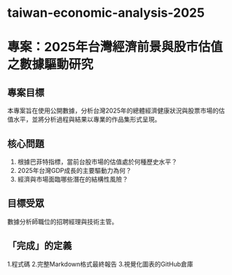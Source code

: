 # taiwan-economic-analysis-2025
# 專案：2025年台灣經濟前景與股市估值之數據驅動研究

## 專案目標
本專案旨在使用公開數據，分析台灣2025年的總體經濟健康狀況與股票市場的估值水平，並將分析過程與結果以專業的作品集形式呈現。

## 核心問題
1. 根據巴菲特指標，當前台股市場的估值處於何種歷史水平？
2. 2025年台灣GDP成長的主要驅動力為何？
3. 經濟與市場面臨哪些潛在的結構性風險？

## 目標受眾
數據分析師職位的招聘經理與技術主管。

## 「完成」的定義
1.程式碼
2.完整Markdown格式最終報告
3.視覺化圖表的GitHub倉庫
